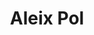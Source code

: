 ---
avatar: /images/people/aleix-pol.jpg
avatar_small: /images/people/aleix-pol_small.jpg
bio: Aleix Pol i Gonzàlez has been collaborating with KDE since 2007. He started working
  in software development in the KDE Education area and KDevelop. Aleix joined the
  KDE e.V. board of directors in 2014. In his day-job, he is employed by BlueSystems
  where he has worked with other parts of the community including Plasma and Qt.
gplus: null
homepage: http://www.proli.net/
instagram: null
linkedin: null
title: Aleix Pol
twitter: https://twitter.com/aleixpol
type: guest
username: aleix-pol
youtube: null
---